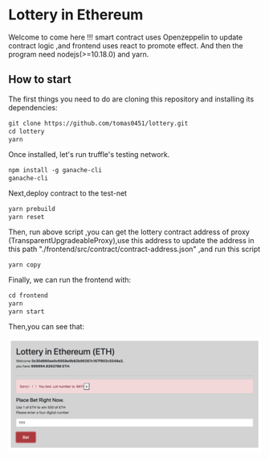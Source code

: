 # Lottery in Ethereum

  Welcome to come here !!! smart contract uses Openzeppelin to update contract logic ,and frontend uses react to promote effect.
And then the program need nodejs(>=10.18.0) and yarn.


## How to start 

The first things you need to do are cloning this repository and installing its dependencies:
```
git clone https://github.com/tomas0451/lottery.git
cd lottery
yarn
```
Once installed, let's run truffle's testing network.
```
npm install -g ganache-cli  
ganache-cli 
```
Next,deploy contract to the test-net
```
yarn prebuild
yarn reset
```
Then, run above script ,you can get the lottery contract address of  proxy (TransparentUpgradeableProxy),use this address to update the address in this path "./frontend/src/contract/contract-address.json"
,and run this script
```
yarn copy
```
Finally, we can run the frontend with:
```
cd frontend
yarn
yarn start
```

Then,you can see that:

![image](./show.png)


